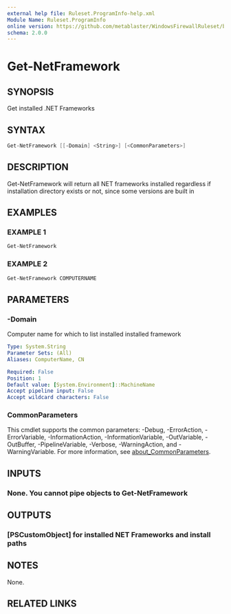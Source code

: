 ```yaml
---
external help file: Ruleset.ProgramInfo-help.xml
Module Name: Ruleset.ProgramInfo
online version: https://github.com/metablaster/WindowsFirewallRuleset/blob/master/Modules/Ruleset.ProgramInfo/Help/en-US/Get-NetFramework.md
schema: 2.0.0
---
```


# Get-NetFramework

## SYNOPSIS

Get installed .NET Frameworks

## SYNTAX

```powershell
Get-NetFramework [[-Domain] <String>] [<CommonParameters>]
```

## DESCRIPTION

Get-NetFramework will return all NET frameworks installed regardless if
installation directory exists or not, since some versions are built in

## EXAMPLES

### EXAMPLE 1

```powershell
Get-NetFramework
```

### EXAMPLE 2

```powershell
Get-NetFramework COMPUTERNAME
```

## PARAMETERS

### -Domain

Computer name for which to list installed installed framework

```yaml
Type: System.String
Parameter Sets: (All)
Aliases: ComputerName, CN

Required: False
Position: 1
Default value: [System.Environment]::MachineName
Accept pipeline input: False
Accept wildcard characters: False
```

### CommonParameters

This cmdlet supports the common parameters: -Debug, -ErrorAction, -ErrorVariable, -InformationAction, -InformationVariable, -OutVariable, -OutBuffer, -PipelineVariable, -Verbose, -WarningAction, and -WarningVariable. For more information, see [about_CommonParameters](http://go.microsoft.com/fwlink/?LinkID=113216).

## INPUTS

### None. You cannot pipe objects to Get-NetFramework

## OUTPUTS

### [PSCustomObject] for installed NET Frameworks and install paths

## NOTES

None.

## RELATED LINKS
